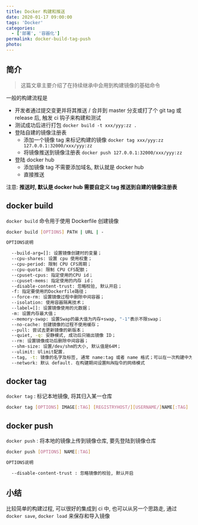 ```yaml
---
title: Docker 构建和推送
date: 2020-01-17 09:00:00
tags: 'Docker'
categories:
  - ['部署', '容器化']
permalink: docker-build-tag-push
photo:
---
```


## 简介

> 这篇文章主要介绍了在持续继承中会用到构建镜像的基础命令

一般的构建流程是

- 开发者通过提交变更并将其推送 / 合并到 master 分支或打了个 git tag 或 release 后, 触发 ci 钩子来构建和测试
- 测试成功后进行打包 `docker build -t xxx/yyy:zz .`
- 登陆自建的镜像注册表
  - 添加一个镜像 tag 来标记构建的镜像 `docker tag xxx/yyy:zz 127.0.0.1:32000/xxx/yyy:zz`
  - 将镜像推送到镜像注册表 `docker push 127.0.0.1:32000/xxx/yyy:zz`
- 登陆 docker hub
  - 添加镜像 tag 不需要添加域名, 默认就是 docker hub
  - 直接推送

注意: **推送时, 默认是 docker hub 需要自定义 tag 推送到自建的镜像注册表**

<!-- more -->

## docker build

`docker build` 命令用于使用 Dockerfile 创建镜像

```sh
docker build [OPTIONS] PATH | URL | -

OPTIONS说明

  --build-arg=[]: 设置镜像创建时的变量；
  --cpu-shares: 设置 cpu 使用权重；
  --cpu-period: 限制 CPU CFS周期；
  --cpu-quota: 限制 CPU CFS配额；
  --cpuset-cpus: 指定使用的CPU id；
  --cpuset-mems: 指定使用的内存 id；
  --disable-content-trust: 忽略校验, 默认开启；
  -f: 指定要使用的Dockerfile路径；
  --force-rm: 设置镜像过程中删除中间容器；
  --isolation: 使用容器隔离技术；
  --label=[]: 设置镜像使用的元数据；
  -m: 设置内存最大值；
  --memory-swap: 设置Swap的最大值为内存+swap, "-1"表示不限swap；
  --no-cache: 创建镜像的过程不使用缓存；
  --pull: 尝试去更新镜像的新版本；
  --quiet, -q: 安静模式, 成功后只输出镜像 ID；
  --rm: 设置镜像成功后删除中间容器；
  --shm-size: 设置/dev/shm的大小, 默认值是64M；
  --ulimit: Ulimit配置.
  --tag, -t: 镜像的名字及标签, 通常 name:tag 或者 name 格式；可以在一次构建中为一个镜像设置多个标签.
  --network: 默认 default. 在构建期间设置RUN指令的网络模式
```

## docker tag

`docker tag` : 标记本地镜像, 将其归入某一仓库

```sh
docker tag [OPTIONS] IMAGE[:TAG] [REGISTRYHOST/][USERNAME/]NAME[:TAG]
```

## docker push

`docker push` : 将本地的镜像上传到镜像仓库, 要先登陆到镜像仓库

```sh
docker push [OPTIONS] NAME[:TAG]

OPTIONS说明

  --disable-content-trust : 忽略镜像的校验, 默认开启
```

## 小结

比较简单的构建过程, 可以很好的集成到 ci 中, 也可以从另一个思路走, 通过 `docker save`, `docker load` 来保存和导入镜像
